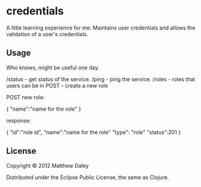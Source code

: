 # credentials

A little learning experience for me.
Maintains user credentials and allows
the validation of a user's credentials.

## Usage

Who knows, might be useful one day.

/status - get status of the service.
/ping - ping the service.
/roles - roles that users can be in
  POST - create a new role

POST new role:

{
  "name":"name for the role"
}

response:

{
  "id":"role id",
  "name":"name for the role"
  "type": "role"
  "status":201
}

## License

Copyright © 2012 Matthew Daley

Distributed under the Eclipse Public License, the same as Clojure.
